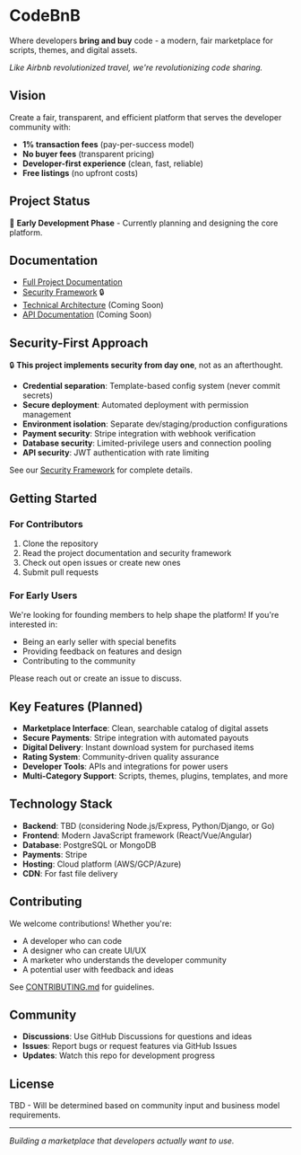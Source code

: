 # CodeBnB

Where developers **bring and buy** code - a modern, fair marketplace for scripts, themes, and digital assets.

*Like Airbnb revolutionized travel, we're revolutionizing code sharing.*

## Vision

Create a fair, transparent, and efficient platform that serves the developer community with:
- **1% transaction fees** (pay-per-success model)
- **No buyer fees** (transparent pricing)
- **Developer-first experience** (clean, fast, reliable)
- **Free listings** (no upfront costs)

## Project Status

🚧 **Early Development Phase** - Currently planning and designing the core platform.

## Documentation

- [Full Project Documentation](./docs/project-documentation.md)
- [Security Framework](./docs/security-framework.md) 🔒
- [Technical Architecture](./docs/architecture.md) (Coming Soon)
- [API Documentation](./docs/api.md) (Coming Soon)

## Security-First Approach

🔒 **This project implements security from day one**, not as an afterthought.

- **Credential separation**: Template-based config system (never commit secrets)
- **Secure deployment**: Automated deployment with permission management
- **Environment isolation**: Separate dev/staging/production configurations
- **Payment security**: Stripe integration with webhook verification
- **Database security**: Limited-privilege users and connection pooling
- **API security**: JWT authentication with rate limiting

See our [Security Framework](./docs/security-framework.md) for complete details.

## Getting Started

### For Contributors

1. Clone the repository
2. Read the project documentation and security framework
3. Check out open issues or create new ones
4. Submit pull requests

### For Early Users

We're looking for founding members to help shape the platform! If you're interested in:
- Being an early seller with special benefits
- Providing feedback on features and design
- Contributing to the community

Please reach out or create an issue to discuss.

## Key Features (Planned)

- **Marketplace Interface**: Clean, searchable catalog of digital assets
- **Secure Payments**: Stripe integration with automated payouts
- **Digital Delivery**: Instant download system for purchased items
- **Rating System**: Community-driven quality assurance
- **Developer Tools**: APIs and integrations for power users
- **Multi-Category Support**: Scripts, themes, plugins, templates, and more

## Technology Stack

- **Backend**: TBD (considering Node.js/Express, Python/Django, or Go)
- **Frontend**: Modern JavaScript framework (React/Vue/Angular)
- **Database**: PostgreSQL or MongoDB
- **Payments**: Stripe
- **Hosting**: Cloud platform (AWS/GCP/Azure)
- **CDN**: For fast file delivery

## Contributing

We welcome contributions! Whether you're:
- A developer who can code
- A designer who can create UI/UX
- A marketer who understands the developer community
- A potential user with feedback and ideas

See [CONTRIBUTING.md](./CONTRIBUTING.md) for guidelines.

## Community

- **Discussions**: Use GitHub Discussions for questions and ideas
- **Issues**: Report bugs or request features via GitHub Issues
- **Updates**: Watch this repo for development progress

## License

TBD - Will be determined based on community input and business model requirements.

---

*Building a marketplace that developers actually want to use.*
